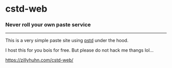 # cstd-web
### Never roll your own paste service

-------------------------------------------------------------------------------------------

This is a very simple paste site using [pstd](https://github.com/fstd/pstd) under the hood.

I host this for you bois for free. But please do not hack me thangs lol...

https://zillyhuhn.com/cstd-web/
